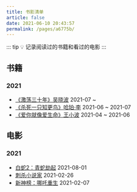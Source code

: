 ```yaml
---
title: 书影清单
article: false
date: 2021-06-10 20:43:57
permalink: /pages/a6775b/
---
```


::: tip 💡
记录阅读过的书籍和看过的电影
:::

## 书籍
### 2021
- [《激荡三十年》吴晓波](https://book.douban.com/subject/3151575/) 2021-07 ~
- [《杀死一只知更鸟》哈珀·李](https://book.douban.com/subject/6781808/) 2021-06 ~ 2021-07
- [《爱你就像爱生命》王小波](https://book.douban.com/subject/3071717/) 2021-04 ~ 2021-06

## 电影
### 2021
- [白蛇2：青蛇劫起](https://movie.douban.com/subject/30435124/) 2021-08-01
- [刺杀小说家](https://movie.douban.com/subject/26826330/) 2021-02-26
- [新神榜：哪吒重生](https://movie.douban.com/subject/34779692/) 2021-02-07